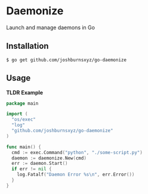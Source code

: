 # Daemonize
Launch and manage daemons in Go

## Installation

```console
$ go get github.com/joshburnsxyz/go-daemonize
```

## Usage

__TLDR Example__

```go
package main

import (
  "os/exec"
  "log"
  "github.com/joshburnsxyz/go-daemonize"
)

func main() {
  cmd := exec.Command("python", "./some-script.py")
  daemon := daemonize.New(cmd)
  err := daemon.Start()
  if err != nil {
    log.Fatalf("Daemon Error %s\n", err.Error())
  }
}
```
